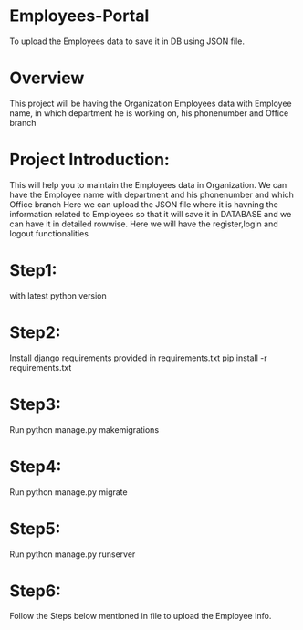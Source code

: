 # Employees-Portal
To upload the Employees data to save it in DB using JSON file.
# Overview
This project will be having the Organization Employees data with Employee name, in which department he is working on, his phonenumber and Office branch

# Project Introduction:
This will help you to maintain the Employees data in Organization.
We can have the Employee name with department and his phonenumber and which Office branch
Here we can upload the JSON file where it is havning the information related to Employees so that it will save it in DATABASE and we can have it in detailed rowwise.
Here we will have the register,login and logout functionalities

# Step1:
with latest python version

# Step2:
Install django requirements provided in requirements.txt
pip install -r requirements.txt

# Step3:
Run python manage.py makemigrations

# Step4:
Run python manage.py migrate

# Step5:
Run python manage.py runserver

# Step6:
Follow the Steps below mentioned in file to upload the Employee Info.
